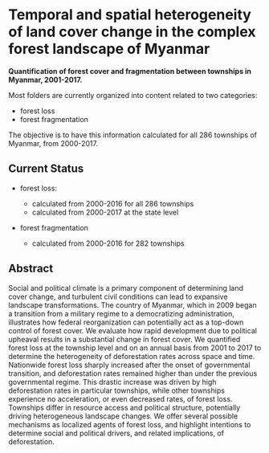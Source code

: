 # **Temporal and spatial heterogeneity of land cover change in the complex forest landscape of Myanmar**

__Quantification of forest cover and fragmentation between townships in Myanmar, 2001-2017.__

Most folders are currently organized into content related to two categories:
+ forest loss
+ forest fragmentation

The objective is to have this information calculated for all 286 townships of Myanmar, from 2000-2017.

## Current Status

+ forest loss: 
	* calculated from 2000-2016 for all 286 townships
	* calculated from 2000-2017 at the state level

+ forest fragmentation
	* calculated from 2000-2016 for 282 townships


## Abstract

Social and political climate is a primary component of determining land cover change, and turbulent civil conditions can lead to expansive landscape transformations. The country of Myanmar, which in 2009 began a transition from a military regime to a democratizing administration, illustrates how federal reorganization can potentially act as a top-down control of forest cover. We evaluate how rapid development due to political upheaval results in a substantial change in forest cover. We quantified forest loss at the township level and on an annual basis from 2001 to 2017 to determine the heterogeneity of deforestation rates across space and time. Nationwide forest loss sharply increased after the onset of governmental transition, and deforestation rates remained higher than under the previous governmental regime. This drastic increase was driven by high deforestation rates in particular townships, while other townships experience no acceleration, or even decreased rates, of forest loss. Townships differ in resource access and political structure, potentially driving heterogeneous landscape changes. We offer several possible mechanisms as localized agents of forest loss, and highlight intentions to determine social and political drivers, and related implications, of deforestation.

